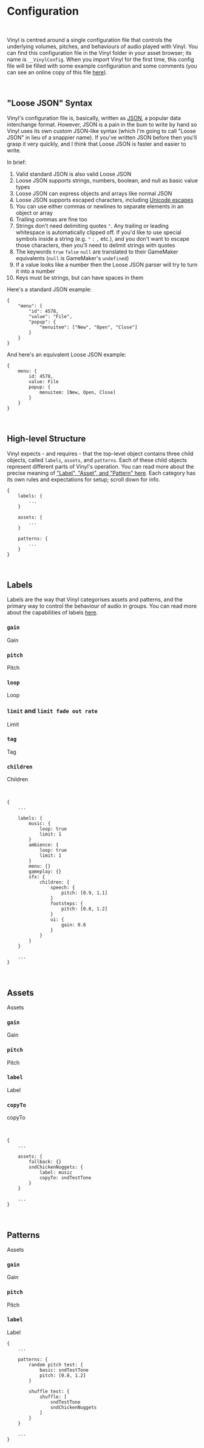 # Configuration

&nbsp;

Vinyl is centred around a single configuration file that controls the underlying volumes, pitches, and behaviours of audio played with Vinyl. You can find this configuration file in the Vinyl folder in your asset browser; its name is `__VinylConfig`. When you import Vinyl for the first time, this config file will be filled with some example configuration and some comments (you can see an online copy of this file [here](https://github.com/JujuAdams/Vinyl/blob/master/notes/__VinylConfig/__VinylConfig.txt)).

&nbsp;

## "Loose JSON" Syntax

Vinyl's configuration file is, basically, written as [JSON](https://en.wikipedia.org/wiki/JSON), a popular data interchange format. However, JSON is a pain in the bum to write by hand so Vinyl uses its own custom JSON-like syntax (which I'm going to call "Loose JSON" in lieu of a snappier name). If you've written JSON before then you'll grasp it very quickly, and I think that Loose JSON is faster and easier to write.

In brief:

1. Valid standard JSON is also valid Loose JSON
2. Loose JSON supports strings, numbers, boolean, and null as basic value types
2. Loose JSON can express objects and arrays like normal JSON
3. Loose JSON supports escaped characters, including [Unicode escapes](https://dencode.com/en/string/unicode-escape)
4. You can use either commas or newlines to separate elements in an object or array
5. Trailing commas are fine too
6. Strings don't need delimiting quotes `"`. Any trailing or leading whitespace is automatically clipped off. If you'd like to use special symbols inside a string (e.g. `"` `:` `,` etc.), and you don't want to escape those characters, then you'll need to delimit strings with quotes
7. The keywords `true` `false` `null` are translated to their GameMaker equivalents (`null` is GameMaker's `undefined`)
8. If a value looks like a number then the Loose JSON parser will try to turn it into a number
9. Keys must be strings, but can have spaces in them

Here's a standard JSON example:

```
{
	"menu": {
		"id": 4578,
		"value": "File",
		"popup": {
			"menuitem": ["New", "Open", "Close"]
		}
	}
}
```

And here's an equivalent Loose JSON example:

```
{
	menu: {
		id: 4578,
		value: File
		popup: {
			menuitem: [New, Open, Close]
		}
	}
}
```

&nbsp;

## High-level Structure

Vinyl expects - and requires - that the top-level object contains three child objects, called `labels`, `assets`, and `patterns`. Each of these child objects represent different parts of Vinyl's operation. You can read more about the precise meaning of ["Label", "Asset", and "Pattern" here](Terminology). Each category has its own rules and expectations for setup; scroll down for info.

```
{
    labels: {
        ...
    }
    
    assets: {
        ...
    }
    
    patterns: {
        ...
    }
}
```

&nbsp;

## Labels

Labels are the way that Vinyl categorises assets and patterns, and the primary way to control the behaviour of audio in groups. You can read more about the capabilities of labels [here](Terminology).

### `gain`

Gain

### `pitch`

Pitch

### `loop`

Loop

### `limit` and `limit fade out rate`

Limit

### `tag`

Tag

### `children`

Children

&nbsp;

```
{
	...
    
	labels: {
	    music: {
	        loop: true
	        limit: 1
	    }
	    ambience: {
	        loop: true
	        limit: 1
	    }
	    menu: {}
	    gameplay: {}
	    sfx: {
	        children: {
	            speech: {
	                pitch: [0.9, 1.1]
	            }
	            footsteps: {
	                pitch: [0.8, 1.2]
	            }
	            ui: {
	            	gain: 0.8
	            }
	        }
	    }
	}
    
	...
}
```

&nbsp;

## Assets

Assets

### `gain`

Gain

### `pitch`

Pitch

### `label`

Label

### `copyTo`

copyTo

&nbsp;


```
{
	...
	
    assets: {
        fallback: {}
        sndChickenNuggets: {
            label: music
            copyTo: sndTestTone
        }
    }
    
	...
}
```

&nbsp;

## Patterns

Assets

### `gain`

Gain

### `pitch`

Pitch

### `label`

Label

```
{
	...
	
    patterns: {
        random pitch test: {
            basic: sndTestTone
            pitch: [0.8, 1.2]
        }
        
        shuffle test: {
            shuffle: [
                sndTestTone
                sndChickenNuggets
            ]
        }
    }

	...
}
```